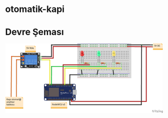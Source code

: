 # otomatik-kapi
# Devre Şeması
![sema](https://raw.githubusercontent.com/gazi-dis/otomatik-kapi/master/fritzing_sema.jpg)

